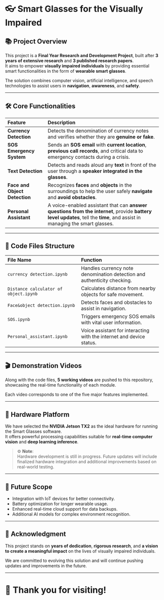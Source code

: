 # 👓 Smart Glasses for the Visually Impaired

## 📚 Project Overview

This project is a **Final Year Research and Development Project**, built after **3 years of extensive research** and **3 published research papers**.  
It aims to empower **visually impaired individuals** by providing essential smart functionalities in the form of **wearable smart glasses**.

The solution combines computer vision, artificial intelligence, and speech technologies to assist users in **navigation**, **awareness**, and **safety**.

---

## 🛠️ Core Functionalities

| Feature | Description |
|:--------|:------------|
| **Currency Detection** | Detects the denomination of currency notes and verifies whether they are **genuine or fake**. |
| **SOS Emergency System** | Sends an **SOS email** with **current location**, **previous call records**, and critical data to emergency contacts during a crisis. |
| **Text Detection** | Detects and reads aloud any **text** in front of the user through a **speaker integrated in the glasses**. |
| **Face and Object Detection** | Recognizes **faces** and **objects** in the surroundings to help the user safely **navigate** and **avoid obstacles**. |
| **Personal Assistant** | A voice-enabled assistant that can **answer questions from the internet**, provide **battery level updates**, tell the **time**, and assist in managing the smart glasses. |

---

## 🧩 Code Files Structure

| File Name | Function |
|:----------|:---------|
| `currency detection.ipynb` | Handles currency note denomination detection and authenticity checking. |
| `Distance calculator of object.ipynb` | Calculates distance from nearby objects for safe movement. |
| `Face&object detection.ipynb` | Detects faces and obstacles to assist in navigation. |
| `SOS.ipynb` | Triggers emergency SOS emails with vital user information. |
| `Personal_assistant.ipynb` | Voice assistant for interacting with the internet and device status. |

---

## 🎬 Demonstration Videos

Along with the code files, **5 working videos** are pushed to this repository, showcasing the real-time functionality of each module.

Each video corresponds to one of the five major features implemented.

---

## 🧠 Hardware Platform

We have selected the **NVIDIA Jetson TX2** as the ideal hardware for running the Smart Glasses software.  
It offers powerful processing capabilities suitable for **real-time computer vision** and **deep learning inference**.

> ⚙️ **Note**:  
> Hardware development is still in progress. Future updates will include finalized hardware integration and additional improvements based on real-world testing.

---

## 📅 Future Scope

- Integration with IoT devices for better connectivity.
- Battery optimization for longer wearable usage.
- Enhanced real-time cloud support for data backups.
- Additional AI models for complex environment recognition.

---

## 🤝 Acknowledgment

This project stands on **years of dedication**, **rigorous research**, and **a vision to create a meaningful impact** on the lives of visually impaired individuals.

We are committed to evolving this solution and will continue pushing updates and improvements in the future.

---

# 🚀 Thank you for visiting!
